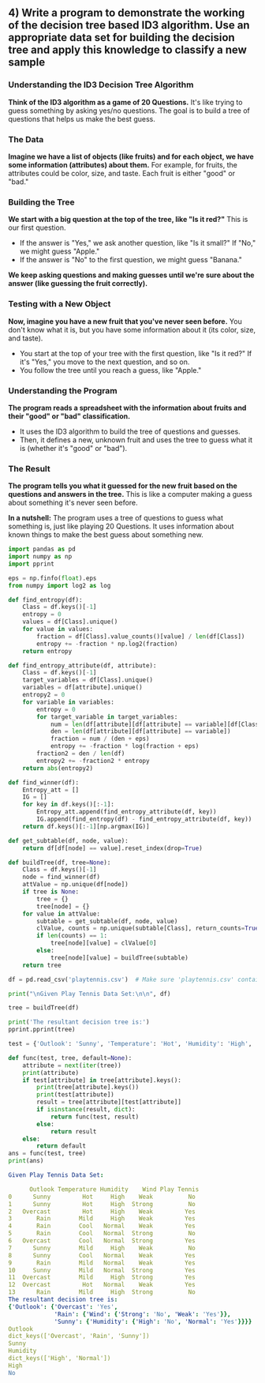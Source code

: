 ## 4) Write a program to demonstrate the working of the decision tree based ID3 algorithm. Use an appropriate data set for building the decision tree and apply this knowledge to classify a new sample
### Understanding the ID3 Decision Tree Algorithm

**Think of the ID3 algorithm as a game of 20 Questions.** It's like trying to guess something by asking yes/no questions. The goal is to build a tree of questions that helps us make the best guess.

### The Data

**Imagine we have a list of objects (like fruits) and for each object, we have some information (attributes) about them.** For example, for fruits, the attributes could be color, size, and taste. Each fruit is either "good" or "bad."

### Building the Tree

**We start with a big question at the top of the tree, like "Is it red?"** This is our first question.
- If the answer is "Yes," we ask another question, like "Is it small?" If "No," we might guess "Apple."
- If the answer is "No" to the first question, we might guess "Banana."

**We keep asking questions and making guesses until we're sure about the answer (like guessing the fruit correctly).**

### Testing with a New Object

**Now, imagine you have a new fruit that you've never seen before.** You don't know what it is, but you have some information about it (its color, size, and taste).
- You start at the top of your tree with the first question, like "Is it red?" If it's "Yes," you move to the next question, and so on.
- You follow the tree until you reach a guess, like "Apple."

### Understanding the Program

**The program reads a spreadsheet with the information about fruits and their "good" or "bad" classification.**
- It uses the ID3 algorithm to build the tree of questions and guesses.
- Then, it defines a new, unknown fruit and uses the tree to guess what it is (whether it's "good" or "bad").

### The Result

**The program tells you what it guessed for the new fruit based on the questions and answers in the tree.** This is like a computer making a guess about something it's never seen before.

**In a nutshell:** The program uses a tree of questions to guess what something is, just like playing 20 Questions. It uses information about known things to make the best guess about something new.

```python
import pandas as pd
import numpy as np
import pprint

eps = np.finfo(float).eps
from numpy import log2 as log

def find_entropy(df):
    Class = df.keys()[-1]
    entropy = 0
    values = df[Class].unique()
    for value in values:
        fraction = df[Class].value_counts()[value] / len(df[Class])
        entropy += -fraction * np.log2(fraction)
    return entropy

def find_entropy_attribute(df, attribute):
    Class = df.keys()[-1]
    target_variables = df[Class].unique()
    variables = df[attribute].unique()
    entropy2 = 0
    for variable in variables:
        entropy = 0
        for target_variable in target_variables:
            num = len(df[attribute][df[attribute] == variable][df[Class] == target_variable])
            den = len(df[attribute][df[attribute] == variable])
            fraction = num / (den + eps)
            entropy += -fraction * log(fraction + eps)
        fraction2 = den / len(df)
        entropy2 += -fraction2 * entropy
    return abs(entropy2)

def find_winner(df):
    Entropy_att = []
    IG = []
    for key in df.keys()[:-1]:
        Entropy_att.append(find_entropy_attribute(df, key))
        IG.append(find_entropy(df) - find_entropy_attribute(df, key))
    return df.keys()[:-1][np.argmax(IG)]

def get_subtable(df, node, value):
    return df[df[node] == value].reset_index(drop=True)

def buildTree(df, tree=None):
    Class = df.keys()[-1]
    node = find_winner(df)
    attValue = np.unique(df[node])
    if tree is None:
        tree = {}
        tree[node] = {}
    for value in attValue:
        subtable = get_subtable(df, node, value)
        clValue, counts = np.unique(subtable[Class], return_counts=True)
        if len(counts) == 1:
            tree[node][value] = clValue[0]
        else:
            tree[node][value] = buildTree(subtable)
    return tree

df = pd.read_csv('playtennis.csv')  # Make sure 'playtennis.csv' contains your dataset

print("\nGiven Play Tennis Data Set:\n\n", df)

tree = buildTree(df)

print('The resultant decision tree is:')
pprint.pprint(tree)

test = {'Outlook': 'Sunny', 'Temperature': 'Hot', 'Humidity': 'High', 'Wind': 'Weak'}

def func(test, tree, default=None):
    attribute = next(iter(tree))
    print(attribute)
    if test[attribute] in tree[attribute].keys():
        print(tree[attribute].keys())
        print(test[attribute])
        result = tree[attribute][test[attribute]]
        if isinstance(result, dict):
            return func(test, result)
        else:
            return result
    else:
        return default
ans = func(test, tree)
print(ans)
```
```yaml
Given Play Tennis Data Set:

      Outlook Temperature Humidity    Wind Play Tennis
0      Sunny         Hot     High    Weak          No
1      Sunny         Hot     High  Strong          No
2   Overcast         Hot     High    Weak         Yes
3       Rain        Mild     High    Weak         Yes
4       Rain        Cool   Normal    Weak         Yes
5       Rain        Cool   Normal  Strong          No
6   Overcast        Cool   Normal  Strong         Yes
7      Sunny        Mild     High    Weak          No
8      Sunny        Cool   Normal    Weak         Yes
9       Rain        Mild   Normal    Weak         Yes
10     Sunny        Mild   Normal  Strong         Yes
11  Overcast        Mild     High  Strong         Yes
12  Overcast         Hot   Normal    Weak         Yes
13      Rain        Mild     High  Strong          No
The resultant decision tree is:
{'Outlook': {'Overcast': 'Yes',
             'Rain': {'Wind': {'Strong': 'No', 'Weak': 'Yes'}},
             'Sunny': {'Humidity': {'High': 'No', 'Normal': 'Yes'}}}}
Outlook
dict_keys(['Overcast', 'Rain', 'Sunny'])
Sunny
Humidity
dict_keys(['High', 'Normal'])
High
No
```